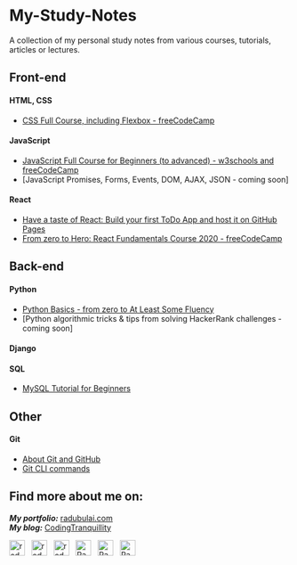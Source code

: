 # My-Study-Notes
A collection of my personal study notes from various courses, tutorials, articles or lectures.

## Front-end
#### HTML, CSS
* [CSS Full Course, including Flexbox - freeCodeCamp](./CSS/CSS_fullcourse_flexbox.md)

#### JavaScript
* [JavaScript Full Course for Beginners (to advanced) - w3schools and freeCodeCamp](./JavaScript/JavaScriptBeginners.md)
* [JavaScript Promises, Forms, Events, DOM, AJAX, JSON - coming soon]

#### React
* [Have a taste of React: Build your first ToDo App and host it on GitHub Pages](./React/React-ToDoApp.md)
* [From zero to Hero: React Fundamentals Course 2020 - freeCodeCamp](./React/ReactFundamentals.md)





## Back-end
#### Python
* [Python Basics - from zero to At Least Some Fluency](./Python/PythonBasics.md)
* [Python algorithmic tricks & tips from solving HackerRank challenges - coming soon]

#### Django





#### SQL
* [MySQL Tutorial for Beginners](./SQL/MySQL-Tutorial-for-Beginners.md)







## Other
#### Git
* [About Git and GitHub](./Git/Git-about.md)
* [Git CLI commands](./Git/Git-CLI-commands.md)







## Find more about me on:
***My portfolio:*** [radubulai.com](https://radualexandrub.github.io/)<br>
***My blog:*** [CodingTranquillity](https://codingtranquillity.herokuapp.com/)

<a href="https://github.com/radualexandrub" target="_blank"><img align="center" src="https://cdn.jsdelivr.net/npm/simple-icons@3.0.1/icons/github.svg" alt="radualexandrub" height="28" width="28" /></a>&nbsp;&nbsp;
<a href="https://www.linkedin.com/in/radu-alexandru-bulai/" target="_blank"><img align="center" src="https://cdn.jsdelivr.net/npm/simple-icons@3.0.1/icons/linkedin.svg" alt="radu-alexandru-bulai" height="28" width="28" /></a>&nbsp;&nbsp;
<a href="https://dev.to/radualexandrub" target="_blank"><img align="center" src="https://cdn.jsdelivr.net/npm/simple-icons@3.0.1/icons/dev-dot-to.svg" alt="radualexandrub" height="28" width="28" /></a>&nbsp;&nbsp;
<a href="https://www.hackerrank.com/RaduAlexandruB" target="_blank"><img align="center" src="https://cdn.jsdelivr.net/npm/simple-icons@3.0.1/icons/hackerrank.svg" alt="RaduAlexandruB" height="28" width="28" /></a>&nbsp;&nbsp;
<a href="https://www.flickr.com/photos/radualexandru" target="_blank"><img align="center" src="https://cdn.jsdelivr.net/npm/simple-icons@3.0.1/icons/flickr.svg" alt="RaduAlexandruB" height="28" width="28" /></a>&nbsp;&nbsp;
<a href="https://www.mixcloud.com/radu-alexandru7" target="_blank"><img align="center" src="https://cdn.jsdelivr.net/npm/simple-icons@3.0.1/icons/mixcloud.svg" alt="RaduAlexandru" height="28" width="28" /></a>&nbsp;&nbsp;
